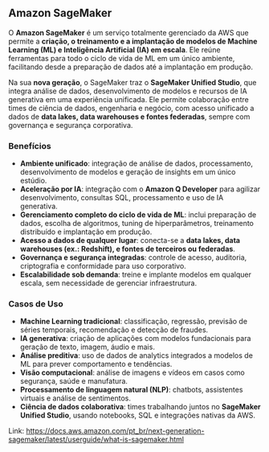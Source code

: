 ## Amazon SageMaker

O **Amazon SageMaker** é um serviço totalmente gerenciado da AWS que permite a **criação, o treinamento e a implantação de modelos de Machine Learning (ML) e Inteligência Artificial (IA) em escala**. Ele reúne ferramentas para todo o ciclo de vida de ML em um único ambiente, facilitando desde a preparação de dados até a implantação em produção.  

Na sua **nova geração**, o SageMaker traz o **SageMaker Unified Studio**, que integra análise de dados, desenvolvimento de modelos e recursos de IA generativa em uma experiência unificada. Ele permite colaboração entre times de ciência de dados, engenharia e negócio, com acesso unificado a dados de **data lakes, data warehouses e fontes federadas**, sempre com governança e segurança corporativa.


### Benefícios

- **Ambiente unificado**: integração de análise de dados, processamento, desenvolvimento de modelos e geração de insights em um único estúdio.  
- **Aceleração por IA**: integração com o **Amazon Q Developer** para agilizar desenvolvimento, consultas SQL, processamento e uso de IA generativa.  
- **Gerenciamento completo do ciclo de vida de ML**: inclui preparação de dados, escolha de algoritmos, tuning de hiperparâmetros, treinamento distribuído e implantação em produção.  
- **Acesso a dados de qualquer lugar**: conecta-se a **data lakes, data warehouses (ex.: Redshift), e fontes de terceiros ou federadas**.  
- **Governança e segurança integradas**: controle de acesso, auditoria, criptografia e conformidade para uso corporativo.  
- **Escalabilidade sob demanda**: treine e implante modelos em qualquer escala, sem necessidade de gerenciar infraestrutura.  


### Casos de Uso

- **Machine Learning tradicional**: classificação, regressão, previsão de séries temporais, recomendação e detecção de fraudes.  
- **IA generativa**: criação de aplicações com modelos fundacionais para geração de texto, imagem, áudio e mais.  
- **Análise preditiva**: uso de dados de analytics integrados a modelos de ML para prever comportamento e tendências.  
- **Visão computacional**: análise de imagens e vídeos em casos como segurança, saúde e manufatura.  
- **Processamento de linguagem natural (NLP)**: chatbots, assistentes virtuais e análise de sentimentos.  
- **Ciência de dados colaborativa**: times trabalhando juntos no **SageMaker Unified Studio**, usando notebooks, SQL e integrações nativas da AWS.  


Link: https://docs.aws.amazon.com/pt_br/next-generation-sagemaker/latest/userguide/what-is-sagemaker.html
